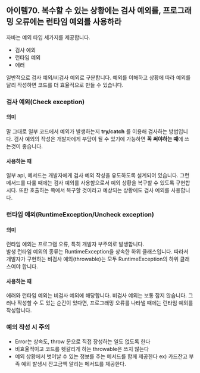 ## 아이템70. 복수할 수 있는 상황에는 검사 예외를, 프로그래밍 오류에는 런타임 예외를 사용하라 

자바는 예외 타입 세가지를 제공합니다.
<ul>
    <li>검사 예외</li>
    <li>런타임 예외</li>
    <li>에러</li>
</ul>
일반적으로 검사 예외/비검사 예외로 구분합니다.
예외를 이해하고 상황에 따라 예외를 달리 작성하면 코드를 더 효율적으로 만들 수 있습니다.
<br>

### 검사 예외(Check exception)
#### 의미
말 그대로 일부 코드에서 예외가 발생하는지 **try/catch** 를 이용해 검사하는 방법입니다.
검사 예외의 작성은 개발자에게 부담이 될 수 있기에 가능하면 **꼭 써야하는 때**에 쓰는것이 좋습니다. 
<br>

#### 사용하는 때
일부 api, 메서드는 개발자에게 검사 예외 작성을 유도하도록 설계되어 있습니다. 그런  메서드를 다룰 때에는 검사 예외를 사용함으로서 예외 상황을 복구할 수 있도록 구현합시다. 또한 호출하는 쪽에서 복구할 것이라고 예상되는 상황에도 검사 예외를 사용합니다.

### 런타임 예외(RuntimeException/Uncheck exception)
#### 의미
런타임 예외는 프로그램 오류, 특히 개발자 부주의로 발생합니다. <br>
발생 런타임 예외의 종류는 RuntimeException을 상속한 하위 클래스입니다. 따라서 개발자가 구현하는 비검사 예외(throwable)는 모두 RuntimeException의 하위 클래스여야 합니다.
<br>

#### 사용하는 때
에러와 런타임 예외는 비검사 예외에 해당합니다. 비검사 예외는 보통 잡지 않습니다. 그러나 작성할 수 도 있는 순간이 있다면, 프로그래밍 오류를 나타낼 때에는 런타임 예외를 작성합니다.

### 예외 작성 시 주의
- Error는 상속도, throw 문으로 직접 장성하는 일도 없도록 한다
- 비효율적이고 코드를 헷갈리게 하는 throwable은 쓰지 않는다
- 예외 상황에서 벗어날 수 있는 정보를 주는 메서드를 함께 제공한다
ex) 카드잔고 부족 예외 발생시 잔고금액 알리는 메서드를 제공한다.


